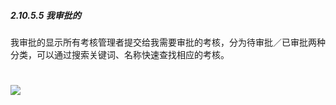 ##### 2.10.5.5 我审批的

我审批的显示所有考核管理者提交给我需要审批的考核，分为待审批／已审批两种分类，可以通过搜索关键词、名称快速查找相应的考核。

# ![](/assets/10.5.5我审批的.png)
